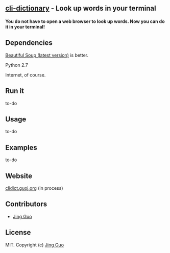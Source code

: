 ## [cli-dictionary](https://github.com/guojing0/cli-dictionary) - Look up words in your terminal

#### You do not have to open a web browser to look up words. Now you can do it in your terminal!

## Dependencies

[Beautiful Soup (latest version)](http://www.crummy.com/software/BeautifulSoup/) is better.

Python 2.7

Internet, of course.

## Run it

to-do

## Usage

to-do

## Examples

to-do

## Website

[clidict.guoj.org](http://clidict.guoj.org/) (in process)

## Contributors

* [Jing Guo](http://guoj.org/)

## License

MIT. Copyright (c) [Jing Guo](http://guoj.org/)